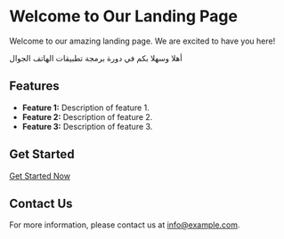 # Welcome to Our Landing Page

Welcome to our amazing landing page. We are excited to have you here!

أهلا وسهلا بكم في دورة برمجة تطبيقات الهاتف الجوال

## Features
- **Feature 1:** Description of feature 1.
- **Feature 2:** Description of feature 2.
- **Feature 3:** Description of feature 3.

## Get Started
[Get Started Now](#)

## Contact Us
For more information, please contact us at [info@example.com](mailto:info@example.com).